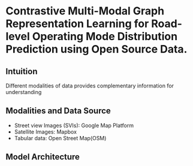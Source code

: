 # Contrastive Multi-Modal Graph Representation Learning for Road-level Operating Mode Distribution Prediction using Open Source Data.

## Intuition
Different modalities of data provides complementary information for understanding 


## Modalities and Data Source
- Street view Images (SVIs): Google Map Platform
- Satellite Images: Mapbox
- Tabular data: Open Street Map(OSM)

## Model Architecture
